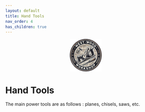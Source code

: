 ```yaml
---
layout: default
title: Hand Tools
nav_order: 4
has_children: true
---
```


<p align="center">
    <img src="../media/www_logo.png"
         width="20%"
         height="20%" /> 
</p>


# Hand Tools
The main power tools are as follows : planes, chisels, saws, etc.
